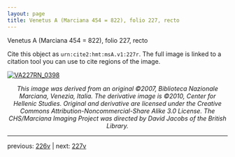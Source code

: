 ```yaml
---
layout: page
title: Venetus A (Marciana 454 = 822), folio 227, recto
---
```


Venetus A (Marciana 454 = 822), folio 227, recto

Cite this object as `urn:cite2:hmt:msA.v1:227r`.  The full image is linked to a citation tool you can use to cite regions of the image.

[![VA227RN_0398](http://www.homermultitext.org/iipsrv?IIIF=/project/homer/pyramidal/deepzoom/hmt/vaimg/2017a/VA227RN_0398.tif/full/800,/0/default.jpg)](http://www.homermultitext.org/ict2/?urn=urn:cite2:hmt:vaimg.2017a:VA227RN_0398) 

<p style="text-align: center; font-style: italic;">This image was derived from an original ©2007, Biblioteca Nazionale Marciana, Venezia, Italia. The derivative image is ©2010, Center for Hellenic Studies. Original and derivative are licensed under the Creative Commons Attribution-Noncommercial-Share Alike 3.0 License. The CHS/Marciana Imaging Project was directed by David Jacobs of the British Library.</p>

---

previous: [226v](../226v/) | next: [227v](../227v/)